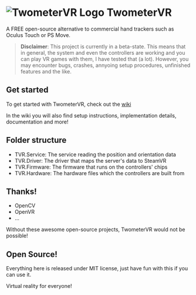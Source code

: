 # ![TwometerVR Logo](https://github.com/Twometer/twometer-vr/blob/master/Artwork/Icon54.png?raw=true) TwometerVR
A FREE open-source alternative to commercial hand trackers such as Oculus Touch or PS Move.

> **Disclaimer**: This project is currently in a beta-state. This means that in general, the system and even the controllers are working and you can play VR games with them, I have tested that (a lot). However, you may encounter bugs, crashes, annyoing setup procedures, unfinished features and the like.

## Get started
To get started with TwometerVR, check out the [wiki](https://github.com/Twometer/twometer-vr/wiki)

In the wiki you will also find setup instructions, implementation details, documentation and more!

## Folder structure
- TVR.Service:   The service reading the position and orientation data
- TVR.Driver:    The driver that maps the server's data to SteamVR
- TVR.Firmware:  The firmware that runs on the controllers' chips
- TVR.Hardware:  The hardware files which the controllers are built from

## Thanks!
- OpenCV
- OpenVR
- ...

Without these awesome open-source projects, TwometerVR would not be possible!

## Open Source!
Everything here is released under MIT license,
just have fun with this if you can use it.

Virtual reality for everyone!
